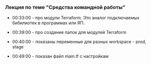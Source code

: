 ### Лекция по теме "Средства командной работы"

- 00:33:00 - про модули Terraform. Это аналог подключаемых бибилиотек в программах или ЯП.
- 00:39:00 - про создание папок для модулей Terraform
- 00:40:00 - показаны переменные для разных workspace - prod, stage

- 00:49:00 - показан файл main.tf с настройкам

